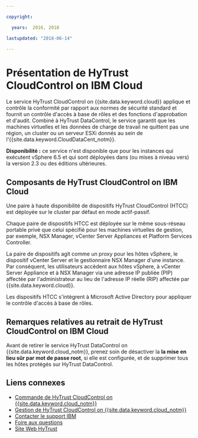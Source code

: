 ```yaml
---

copyright:

  years:  2016, 2018

lastupdated: "2018-06-14"

---
```


# Présentation de HyTrust CloudControl on IBM Cloud

Le service HyTrust CloudControl on {{site.data.keyword.cloud}} applique et contrôle la conformité par rapport aux normes de sécurité standard et fournit un contrôle d'accès à base de rôles et des fonctions d'approbation et d'audit. Combiné à HyTrust DataControl, le service garantit que les machines virtuelles et les données de charge de travail ne quittent pas une région, un cluster ou un serveur ESXi donnés au sein de l'{{site.data.keyword.CloudDataCent_notm}}.

**Disponibilité :** ce service n'est disponible que pour les instances qui exécutent vSphere 6.5 et qui sont déployées dans (ou mises à niveau vers) la version 2.3 ou des éditions ultérieures.

## Composants de HyTrust CloudControl on IBM Cloud

Une paire à haute disponibilité de dispositifs HyTrust CloudControl (HTCC) est déployée sur le cluster par défaut en mode actif-passif.

Chaque paire de dispositifs HTCC est déployée sur le même sous-réseau portable privé que celui spécifié pour les machines virtuelles de gestion, par exemple, NSX Manager, vCenter Server Appliances et Platform Services Controller.

La paire de dispositifs agit comme un proxy pour les hôtes vSphere, le dispositif vCenter Server et le gestionnaire NSX Manager d'une instance. Par conséquent, les utilisateurs accèdent aux hôtes vSphere, à vCenter Server Appliance et à NSX Manager via une adresse IP publiée (PIP) affectée par l'administrateur au lieu de l'adresse IP réelle (RIP) affectée par {{site.data.keyword.cloud}}. 

Les dispositifs HTCC s'intègrent à Microsoft Active Directory pour appliquer le contrôle d'accès à base de rôles. 

## Remarques relatives au retrait de HyTrust CloudControl on IBM Cloud

Avant de retirer le service HyTrust DataControl on {{site.data.keyword.cloud_notm}}, prenez soin de désactiver la **la mise en lieu sûr par mot de passe root**, si elle est configurée, et de supprimer tous les hôtes protégés sur HyTrust DataControl. 

## Liens connexes

* [Commande de HyTrust CloudControl on {{site.data.keyword.cloud_notm}}](htcc_ordering.html)
* [Gestion de HyTrust CloudControl on {{site.data.keyword.cloud_notm}}](managinghtcc.html)
* [Contacter le support IBM](../vmonic/trbl_support.html)
* [Foire aux questions](../vmonic/faq.html)
* [Site Web HyTrust](https://www.hytrust.com/)
